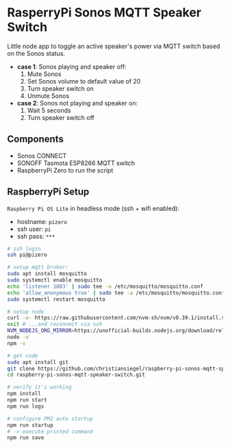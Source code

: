 # RasperryPi Sonos MQTT Speaker Switch

Little node app to toggle an active speaker's power via MQTT switch based on the Sonos status.

- **case 1**: Sonos playing and speaker off:
  1. Mute Sonos
  2. Set Sonos volume to default value of 20
  3. Turn speaker switch on
  4. Unmute Sonos
- **case 2**: Sonos not playing and speaker on:
  1. Wait 5 seconds
  2. Turn speaker switch off

## Components

- Sonos CONNECT
- SONOFF Tasmota ESP8266 MQTT switch
- RaspberryPi Zero to run the script

## RaspberryPi Setup

`Raspberry Pi OS Lite` in headless mode (ssh + wifi enabled):

- hostname: `pizero`
- ssh user: `pi`
- ssh pass: `***`

```bash
# ssh login
ssh pi@pizero

# setup mqtt broker:
sudo apt install mosquitto
sudo systemctl enable mosquitto
echo 'listener 1883' | sudo tee -a /etc/mosquitto/mosquitto.conf
echo 'allow_anonymous true' | sudo tee -a /etc/mosquitto/mosquitto.conf
sudo systemctl restart mosquitto

# setup node
curl -o- https://raw.githubusercontent.com/nvm-sh/nvm/v0.39.1/install.sh | bash
exit # ...and reconnect via ssh
NVM_NODEJS_ORG_MIRROR=https://unofficial-builds.nodejs.org/download/release nvm install 16
node -v
npm -v

# get code
sudo apt install git
git clone https://github.com/christiansiegel/raspberry-pi-sonos-mqtt-speaker-switch.git
cd raspberry-pi-sonos-mqtt-speaker-switch.git

# verify it's working
npm install
npm run start
npm run logs

# configure PM2 auto startup
npm run startup
# -> execute printed command
npm run save
```